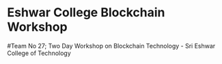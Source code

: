 # Eshwar College Blockchain Workshop
#Team No 27;
Two Day Workshop on Blockchain Technology - Sri Eshwar College of Technology

